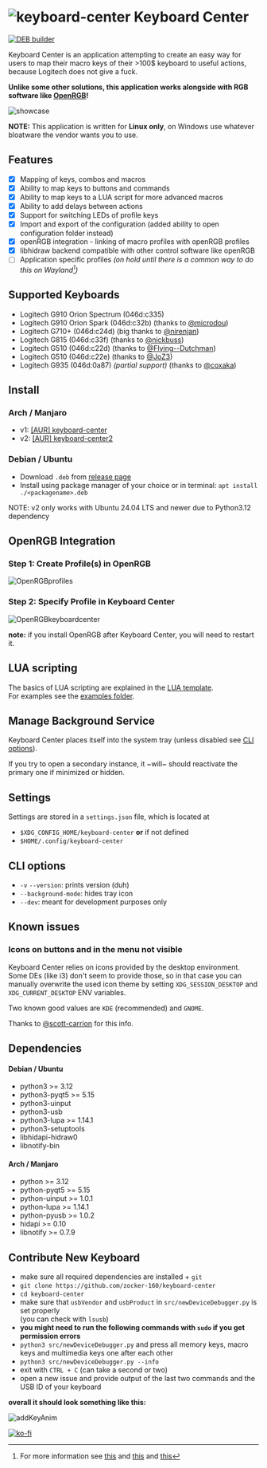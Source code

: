 # ![keyboard-center](images/g910-icon.png) Keyboard Center

[![DEB builder](https://github.com/zocker-160/keyboard-center/actions/workflows/debbuilder.yml/badge.svg)](https://github.com/zocker-160/keyboard-center/actions/workflows/debbuilder.yml)

Keyboard Center is an application attempting to create an easy way for users to map their macro keys of their >100$ keyboard to useful actions, because Logitech does not give a fuck.

**Unlike some other solutions, this application works alongside with RGB software like [OpenRGB](https://openrgb.org/)!**

![showcase](images/animation2.gif)

**NOTE:** This application is written for **Linux only**, on Windows use whatever bloatware the vendor wants you to use.

## Features

- [x] Mapping of keys, combos and macros
- [x] Ability to map keys to buttons and commands
- [x] Ability to map keys to a LUA script for more advanced macros
- [x] Ability to add delays between actions
- [x] Support for switching LEDs of profile keys
- [x] Import and export of the configuration (added ability to open configuration folder instead)
- [x] openRGB integration - linking of macro profiles with openRGB profiles
- [x] libhidraw backend compatible with other control software like openRGB
- [ ] Application specific profiles *(on hold until there is a common way to do this on Wayland[^1])*

[^1]: For more information see [this](https://github.com/flatpak/xdg-desktop-portal/issues/304) and [this](https://unix.stackexchange.com/questions/399753/how-to-get-a-list-of-active-windows-when-using-wayland) and [this](https://askubuntu.com/questions/1414320/how-to-get-current-active-window-in-ubuntu-22-04)

## Supported Keyboards

- Logitech G910 Orion Spectrum (046d:c335)
- Logitech G910 Orion Spark (046d:c32b) (thanks to [@microdou](https://github.com/microdou))
- Logitech G710+ (046d:c24d) (big thanks to [@nirenjan](https://github.com/nirenjan))
- Logitech G815 (046d:c33f) (thanks to [@nickbuss](https://github.com/nickbuss))
- Logitech G510 (046d:c22d) (thanks to [@Flying--Dutchman](https://github.com/Flying--Dutchman))
- Logitech G510 (046d:c22e) (thanks to [@JoZ3](https://github.com/JoZ3))
- Logitech G935 (046d:0a87) _(partial support)_ (thanks to [@coxaka](https://github.com/coxaka))

## Install

### Arch / Manjaro

- v1: [[AUR] keyboard-center](https://aur.archlinux.org/packages/keyboard-center/)
- v2: [[AUR] keyboard-center2](https://aur.archlinux.org/packages/keyboard-center2/)

### Debian / Ubuntu

- Download `.deb` from [release page](https://github.com/zocker-160/keyboard-center/releases)
- Install using package manager of your choice or in terminal: `apt install ./<packagename>.deb`

NOTE: v2 only works with Ubuntu 24.04 LTS and newer due to Python3.12 dependency

## OpenRGB Integration
### Step 1: Create Profile(s) in OpenRGB
![OpenRGBprofiles](images/OpenRGBprofiles.png)

### Step 2: Specify Profile in Keyboard Center

![OpenRGBkeyboardcenter](images/OpenRGBkeyboardc.png)

**note:** if you install OpenRGB after Keyboard Center, you will need to restart it.

## LUA scripting

The basics of LUA scripting are explained in the [LUA template](src/lua/template.lua). \
For examples see the [examples folder](lua_examples/).

## Manage Background Service

Keyboard Center places itself into the system tray (unless disabled see [CLI options](#cli-options)).

If you try to open a secondary instance, it ~will~ should reactivate the primary one if minimized or hidden.

## Settings

Settings are stored in a `settings.json` file, which is located at
- `$XDG_CONFIG_HOME/keyboard-center` **or** if not defined
- `$HOME/.config/keyboard-center`

## CLI options

- `-v` `--version`: prints version (duh)
- `--background-mode`: hides tray icon
- `--dev`: meant for development purposes only

## Known issues
### Icons on buttons and in the menu not visible

Keyboard Center relies on icons provided by the desktop environment. 
Some DEs (like i3) don't seem to provide those, so in that case you can manually overwrite the used icon theme by setting `XDG_SESSION_DESKTOP` and `XDG_CURRENT_DESKTOP` ENV variables.

Two known good values are `KDE` (recommended) and `GNOME`.

Thanks to [@scott-carrion](https://github.com/scott-carrion) for this info.

## Dependencies
#### Debian / Ubuntu
- python3 >= 3.12
- python3-pyqt5 >= 5.15
- python3-uinput
- python3-usb
- python3-lupa >= 1.14.1
- python3-setuptools
- libhidapi-hidraw0
- libnotify-bin

#### Arch / Manjaro
- python >= 3.12
- python-pyqt5 >= 5.15
- python-uinput >= 1.0.1
- python-lupa >= 1.14.1
- python-pyusb >= 1.0.2
- hidapi >= 0.10
- libnotify >= 0.7.9

## Contribute New Keyboard

- make sure all required dependencies are installed + `git`
- `git clone https://github.com/zocker-160/keyboard-center`
- `cd keyboard-center`
- make sure that `usbVendor` and `usbProduct` in `src/newDeviceDebugger.py` is set properly\
(you can check with `lsusb`)
- **you might need to run the following commands with `sudo` if you get permission errors**
- `python3 src/newDeviceDebugger.py` and press all memory keys, macro keys and multimedia keys one after each other
- `python3 src/newDeviceDebugger.py --info`
- exit with `CTRL + C` (can take a second or two)
- open a new issue and provide output of the last two commands and the USB ID of your keyboard

**overall it should look something like this:**

![addKeyAnim](images/KeyboardCenter_add.gif)


[![ko-fi](https://ko-fi.com/img/githubbutton_sm.svg)](https://ko-fi.com/Y8Y4JIQ4Z)
